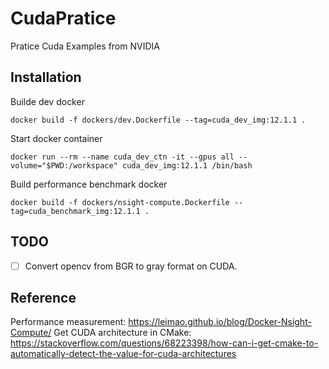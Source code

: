 # CudaPratice
Pratice Cuda Examples from NVIDIA

## Installation
Builde dev docker
```
docker build -f dockers/dev.Dockerfile --tag=cuda_dev_img:12.1.1 .
```

Start docker container
```
docker run --rm --name cuda_dev_ctn -it --gpus all --volume="$PWD:/workspace" cuda_dev_img:12.1.1 /bin/bash
```

Build performance benchmark docker
```
docker build -f dockers/nsight-compute.Dockerfile --tag=cuda_benchmark_img:12.1.1 .
```

## TODO
- [ ] Convert opencv from BGR to gray format on CUDA. 

## Reference
Performance measurement: https://leimao.github.io/blog/Docker-Nsight-Compute/
Get CUDA architecture in CMake: https://stackoverflow.com/questions/68223398/how-can-i-get-cmake-to-automatically-detect-the-value-for-cuda-architectures 